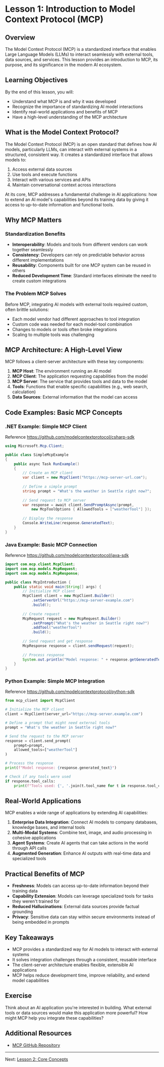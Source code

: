 # Lesson 1: Introduction to Model Context Protocol (MCP)

## Overview

The Model Context Protocol (MCP) is a standardized interface that enables Large Language Models (LLMs) to interact seamlessly with external tools, data sources, and services. This lesson provides an introduction to MCP, its purpose, and its significance in the modern AI ecosystem.

## Learning Objectives

By the end of this lesson, you will:
- Understand what MCP is and why it was developed
- Recognize the importance of standardizing AI model interactions
- Identify real-world applications and benefits of MCP
- Have a high-level understanding of the MCP architecture

## What is the Model Context Protocol?

The Model Context Protocol (MCP) is an open standard that defines how AI models, particularly LLMs, can interact with external systems in a structured, consistent way. It creates a standardized interface that allows models to:

1. Access external data sources
2. Use tools and execute functions
3. Interact with various services and APIs
4. Maintain conversational context across interactions

At its core, MCP addresses a fundamental challenge in AI applications: how to extend an AI model's capabilities beyond its training data by giving it access to up-to-date information and functional tools.

## Why MCP Matters

### Standardization Benefits

- **Interoperability**: Models and tools from different vendors can work together seamlessly
- **Consistency**: Developers can rely on predictable behavior across different implementations
- **Reusability**: Components built for one MCP system can be reused in others
- **Reduced Development Time**: Standard interfaces eliminate the need to create custom integrations

### The Problem MCP Solves

Before MCP, integrating AI models with external tools required custom, often brittle solutions:
- Each model vendor had different approaches to tool integration
- Custom code was needed for each model-tool combination
- Changes to models or tools often broke integrations
- Scaling to multiple tools was challenging

## MCP Architecture: A High-Level View

MCP follows a client-server architecture with these key components:

1. **MCP Host**: The environment running an AI model
2. **MCP Client**: The application requesting capabilities from the model
3. **MCP Server**: The service that provides tools and data to the model
4. **Tools**: Functions that enable specific capabilities (e.g., web search, calculation)
5. **Data Sources**: External information that the model can access

## Code Examples: Basic MCP Concepts

### .NET Example: Simple MCP Client
Reference https://github.com/modelcontextprotocol/csharp-sdk

```csharp
using Microsoft.Mcp.Client;

public class SimpleMcpExample
{
    public async Task RunExample()
    {
        // Create an MCP client
        var client = new McpClient("https://mcp-server-url.com");
        
        // Define a simple prompt
        string prompt = "What's the weather in Seattle right now?";
        
        // Send request to MCP server
        var response = await client.SendPromptAsync(prompt, 
            new McpToolOptions { AllowedTools = ["weatherTool"] });
            
        // Display the response
        Console.WriteLine(response.GeneratedText);
    }
}
```

### Java Example: Basic MCP Connection
Reference https://github.com/modelcontextprotocol/java-sdk 

```java
import com.mcp.client.McpClient;
import com.mcp.models.McpRequest;
import com.mcp.models.McpResponse;

public class McpIntroduction {
    public static void main(String[] args) {
        // Initialize MCP client
        McpClient client = new McpClient.Builder()
            .setServerUrl("https://mcp-server-example.com")
            .build();
            
        // Create request
        McpRequest request = new McpRequest.Builder()
            .setPrompt("What's the weather in Seattle right now?")
            .addTool("weatherTool")
            .build();
            
        // Send request and get response
        McpResponse response = client.sendRequest(request);
        
        // Process response
        System.out.println("Model response: " + response.getGeneratedText());
    }
}
```

### Python Example: Simple MCP Integration
Reference https://github.com/modelcontextprotocol/python-sdk


```python
from mcp_client import McpClient

# Initialize the MCP client
client = McpClient(server_url="https://mcp-server.example.com")

# Define a prompt that might need external tools
prompt = "What's the weather in Seattle right now?"

# Send the request to the MCP server
response = client.send_prompt(
    prompt=prompt,
    allowed_tools=["weatherTool"]
)

# Process the response
print(f"Model response: {response.generated_text}")

# Check if any tools were used
if response.tool_calls:
    print(f"Tools used: {', '.join(t.tool_name for t in response.tool_calls)}")
```

## Real-World Applications

MCP enables a wide range of applications by extending AI capabilities:

1. **Enterprise Data Integration**: Connect AI models to company databases, knowledge bases, and internal tools
2. **Multi-Modal Systems**: Combine text, image, and audio processing in cohesive applications
3. **Agent Systems**: Create AI agents that can take actions in the world through API calls
4. **Augmented Generation**: Enhance AI outputs with real-time data and specialized tools

## Practical Benefits of MCP

- **Freshness**: Models can access up-to-date information beyond their training data
- **Capability Extension**: Models can leverage specialized tools for tasks they weren't trained for
- **Reduced Hallucinations**: External data sources provide factual grounding
- **Privacy**: Sensitive data can stay within secure environments instead of being embedded in prompts

## Key Takeaways

- MCP provides a standardized way for AI models to interact with external systems
- It solves integration challenges through a consistent, reusable interface
- The client-server architecture enables flexible, extensible AI applications
- MCP helps reduce development time, improve reliability, and extend model capabilities

## Exercise

Think about an AI application you're interested in building. What external tools or data sources would make this application more powerful? How might MCP help you integrate these capabilities?

## Additional Resources

- [MCP GitHub Repository](https://github.com/microsoft/mcp-for-beginners)

---

Next: [Lesson 2: Core Concepts](./Lesson2_CoreConcepts.md)